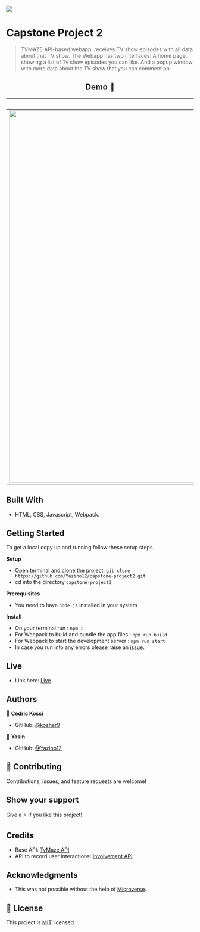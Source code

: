 ![](https://img.shields.io/badge/Microverse-blueviolet)

# Capstone Project 2

> TVMAZE API-based webapp, receives TV show episodes with all data about that TV show. The Webapp has two interfaces: A home page, showing a list of Tv show episodes you can like. And a popup window with more data about the TV show that you can comment on.

<h2 align="center">
  Demo 📝
</h2>

|                                                       **Interface 1**                                                       |                                                       **Interface 2**                                                       |
| :-------------------------------------------------------------------------------------------------------------------------: | :-------------------------------------------------------------------------------------------------------------------------: |
| <img src="https://github.com/Yazino12/capstone-project2/blob/dev/src/assets/demo1.png?raw=true" width="2000" height="1000"> | <img src="https://github.com/Yazino12/capstone-project2/blob/dev/src/assets/demo2.png?raw=true" width="2000" height="1000"> |

## Built With

- HTML, CSS, Javascript, Webpack.

## Getting Started

To get a local copy up and running follow these setup steps.

**Setup**

- Open terminal and clone the project: `git clone https://github.com/Yazino12/capstone-project2.git`
- cd into the directory `capstone-project2`

**Prerequisites**

- You need to have `node.js` installed in your system

**Install**

- On your terminal run : `npm i`
- For Webpack to build and bundle the app files : `npm run build`
- For Webpack to start the development server : `npm run start`
- In case you run into any errors please raise an [issue](https://github.com/Yazino12/capstone-project2/issues).

## Live

- Link here: [Live](https://yazino12.github.io/capstone-project2/)

## Authors

👤 **Cédric Kossi**

- GitHub: [@kosher9](https://github.com/kosher9)

👤 **Yasin**

- GitHub: [@Yazino12](https://github.com/Yazino12)

## 🤝 Contributing

Contributions, issues, and feature requests are welcome!

## Show your support

Give a ⭐️ if you like this project!

## Credits

- Base API: [TvMaze API](https://www.tvmaze.com/api#show-main-information).
- API to record user interactions: [Involvement API](https://www.notion.so/Involvement-API-869e60b5ad104603aa6db59e08150270).

## Acknowledgments

- This was not possible without the help of [Microverse](https://github.com/microverseinc/curriculum-transversal-skills/blob/main/documentation/hello_microverse_project.md).

## 📝 License

This project is [MIT](./MIT.md) licensed.
